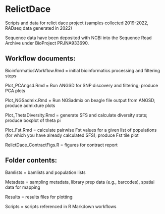 # RelictDace

Scripts and data for relict dace project (samples collected 2019-2022, RADseq data generated in 2022)


Sequence data have been deposited with NCBI into the Sequence Read Archive under BioProject PRJNA933690.


## Workflow documents:

BioinformaticsWorkflow.Rmd = initial bioinformatics processing and filtering steps

Plot_PCAngsd.Rmd = Run ANGSD for SNP discovery and filtering; produce PCA plots

Plot_NGSadmix.Rmd = Run NGSadmix on beagle file output from ANGSD; produce admixture plots

Plot_ThetaDiversity.Rmd = generate SFS and calculate diversity stats; produce boxplot of theta pi

Plot_Fst.Rmd = calculate pairwise Fst values for a given list of populations (for which you have already calculated SFS); produce Fst tile plot

RelictDace_ContractFigs.R = figures for contract report



## Folder contents:

Bamlists = bamlists and population lists

Metadata = sampling metadata, library prep data (e.g., barcodes), spatial data for mapping

Results = results files for plotting

Scripts = scripts referenced in R Markdown workflows
